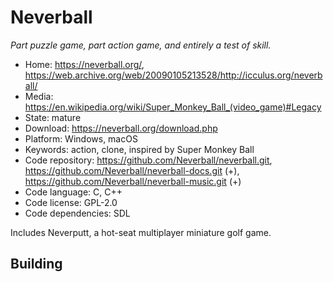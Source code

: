 # Neverball

_Part puzzle game, part action game, and entirely a test of skill._

- Home: https://neverball.org/, https://web.archive.org/web/20090105213528/http://icculus.org/neverball/
- Media: <https://en.wikipedia.org/wiki/Super_Monkey_Ball_(video_game)#Legacy>
- State: mature
- Download: https://neverball.org/download.php
- Platform: Windows, macOS
- Keywords: action, clone, inspired by Super Monkey Ball
- Code repository: https://github.com/Neverball/neverball.git, https://github.com/Neverball/neverball-docs.git (+), https://github.com/Neverball/neverball-music.git (+)
- Code language: C, C++
- Code license: GPL-2.0
- Code dependencies: SDL

Includes Neverputt, a hot-seat multiplayer miniature golf game.

## Building

